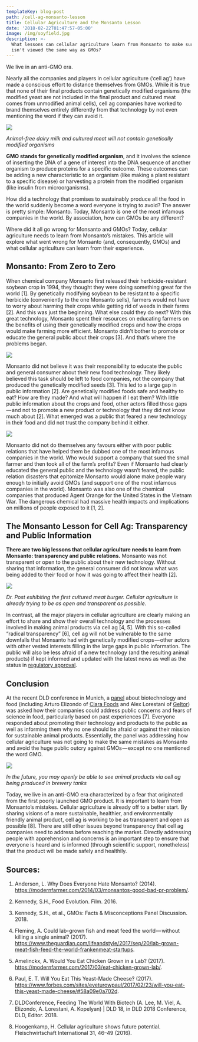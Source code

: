 ```yaml
---
templateKey: blog-post
path: /cell-ag-monsanto-lesson
title: Cellular Agriculture and the Monsanto Lesson
date: '2018-02-22T01:47:57-05:00'
image: /img/soyfield.jpg
description: >-
  What lessons can cellular agriculture learn from Monsanto to make sure cell ag
  isn't viewed the same way as GMOs?
---
```

We live in an anti-GMO era.



Nearly all the companies and players in cellular agriculture (‘cell ag’) have made a conscious effort to distance themselves from GMOs. While it is true that none of their final products contain genetically modified organisms (the modified yeast are not included in the final product and cultured meat comes from unmodified animal cells), cell ag companies have worked to brand themselves entirely differently from that technology by not even mentioning the word if they can avoid it.



![](/img/cows.jpeg)

_Animal-free dairy milk and cultured meat will not contain genetically modified organisms_



**GMO stands for genetically modified organism**, and it involves the science of inserting the DNA of a gene of interest into the DNA sequence of another organism to produce proteins for a specific outcome. These outcomes can be adding a new characteristic to an organism (like making a plant resistant to a specific disease) or harvesting a protein from the modified organism (like insulin from microorganisms).



How did a technology that promises to sustainably produce all the food in the world suddenly become a word everyone is trying to avoid? The answer is pretty simple: Monsanto. Today, Monsanto is one of the most infamous companies in the world. By association, how can GMOs be any different?



Where did it all go wrong for Monsanto and GMOs? Today, cellular agriculture needs to learn from Monsanto’s mistakes. This article will explore what went wrong for Monsanto (and, consequently, GMOs) and what cellular agriculture can learn from their experience.



## Monsanto: From Zero to Zero

When chemical company Monsanto first released their herbicide-resistant soybean crop in 1994, they thought they were doing something great for the world \[1]. By genetically modifying soybean to be resistant to a specific herbicide (conveniently to the one Monsanto sells), farmers would not have to worry about harming their crops while getting rid of weeds in their farms \[2]. And this was just the beginning. What else could they do next? With this great technology, Monsanto spent their resources on educating farmers on the benefits of using their genetically modified crops and how the crops would make farming more efficient. Monsanto didn’t bother to promote or educate the general public about their crops \[3]. And that’s where the problems began.

![](/img/soyfield.jpg)

Monsanto did not believe it was their responsibility to educate the public and general consumer about their new food technology. They likely believed this task should be left to food companies, not the company that produced the genetically modified seeds \[3]. This led to a large gap in public information \[2]. Are genetically modified foods safe and healthy to eat? How are they made? And what will happen if I eat them? With little public information about the crops and food, other actors filled those gaps — and not to promote a new product or technology that they did not know much about \[2]. What emerged was a public that feared a new technology in their food and did not trust the company behind it either.

![](/img/anti-monsanto-protest.jpg)

Monsanto did not do themselves any favours either with poor public relations that have helped them be dubbed one of the most infamous companies in the world. Who would support a company that sued the small farmer and then took all of the farm’s profits? Even if Monsanto had clearly educated the general public and the technology wasn’t feared, the public relation disasters that epitomize Monsanto would alone make people wary enough to initially avoid GMOs (and support one of the most infamous companies in the world). Monsanto was also one of the chemical companies that produced Agent Orange for the United States in the Vietnam War. The dangerous chemical had massive health impacts and implications on millions of people exposed to it \[1, 2].



## The Monsanto Lesson for Cell Ag: Transparency and Public Information

**There are two big lessons that cellular agriculture needs to learn from Monsanto: transparency and public relations.** Monsanto was not transparent or open to the public about their new technology. Without sharing that information, the general consumer did not know what was being added to their food or how it was going to affect their health \[2].

![](/img/cultured-beef-and-post.jpg)

_Dr. Post exhibiting the first cultured meat burger. Cellular agriculture is already trying to be as open and transparent as possible._

In contrast, all the major players in cellular agriculture are clearly making an effort to share and show their overall technology and the processes involved in making animal products via cell ag \[4, 5]. With this so-called “radical transparency” \[6], cell ag will not be vulnerable to the same downfalls that Monsanto had with genetically modified crops — other actors with other vested interests filling in the large gaps in public information. The public will also be less afraid of a new technology (and the resulting animal products) if kept informed and updated with the latest news as well as the status in [regulatory approval](//www.cell.ag/cell-ag-obstacles-ahead).



## Conclusion

At the recent DLD conference in Munich, a [panel](//www.youtube.com/watch?v=6FnGeBR2oO0&feature=youtu.be&t=3s) about biotechnology and food (including Arturo Elizondo of [Clara Foods](//www.clarafoods.com) and Alex Lorestani of [Geltor](//www.geltor.com)) was asked how their companies could address public concerns and fears of science in food, particularly based on past experiences \[7]. Everyone responded about promoting their technology and products to the public as well as informing them why no one should be afraid or against their mission for sustainable animal products. Essentially, the panel was addressing how cellular agriculture was not going to make the same mistakes as Monsanto and avoid the huge public outcry against GMOs — except no one mentioned the word GMO.

![](/img/brewey-tanks.jpg)

_In the future, you may openly be able to see animal products via cell ag being produced in brewery tanks_

Today, we live in an anti-GMO era characterized by a fear that originated from the first poorly launched GMO product. It is important to learn from Monsanto’s mistakes. Cellular agriculture is already off to a better start. By sharing visions of a more sustainable, healthier, and environmentally friendly animal product, cell ag is working to be as transparent and open as possible \[8]. There are still other issues beyond transparency that cell ag companies need to address before reaching the market. Directly addressing people with apprehension and concerns is an important step to ensure that everyone is heard and is informed (through scientific support, nonetheless) that the product will be made safely and healthily.



## Sources:

1. Anderson, L. Why Does Everyone Hate Monsanto? (2014). <https://modernfarmer.com/2014/03/monsantos-good-bad-pr-problem/>.



2. Kennedy, S.H., Food Evolution. Film. 2016.



3. Kennedy, S.H., et al., GMOs: Facts & Misconceptions Panel Discussion. 2018.



4. Fleming, A. Could lab-grown fish and meat feed the world — without killing a single animal? (2017). <https://www.theguardian.com/lifeandstyle/2017/sep/20/lab-grown-meat-fish-feed-the-world-frankenmeat-startups>.



5. Amelinckx, A. Would You Eat Chicken Grown in a Lab? (2017). <https://modernfarmer.com/2017/03/eat-chicken-grown-lab/>.



6. Paul, E. T. Will You Eat This Yeast-Made Cheese? (2017). <https://www.forbes.com/sites/eveturowpaul/2017/02/23/will-you-eat-this-yeast-made-cheese/#58a09e0a702d>.



7. DLDConference, Feeding The World With Biotech (A. Lee, M. Viel, A. Elizondo, A. Lorestani, A. Kopelyan) | DLD 18, in DLD 2018 Conference, DLD, Editor. 2018.



8. Hoogenkamp, H. Cellular agriculture shows future potential. Fleischwirtschaft International 31, 46–49 (2016).
